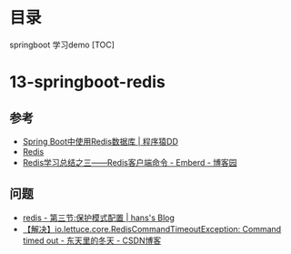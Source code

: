 # 目录
springboot 学习demo
[TOC]

# 13-springboot-redis
## 参考
- [Spring Boot中使用Redis数据库 | 程序猿DD](http://blog.didispace.com/springbootredis/)
- [Redis](https://redis.io/)
- [Redis学习总结之三——Redis客户端命令 - Emberd - 博客园](https://www.cnblogs.com/emberd/p/4210218.html)
## 问题
- [redis - 第三节:保护模式配置 | hans's Blog](https://hans007.github.io/redis/2016/12/07/redis-protected-03)
- [【解决】io.lettuce.core.RedisCommandTimeoutException: Command timed out - 东天里的冬天 - CSDN博客](https://blog.csdn.net/gwd1154978352/article/details/79630245)

